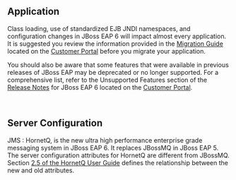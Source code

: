 Application
-----------

Class loading, use of standardized EJB JNDI namespaces, and configuration changes in JBoss EAP 6 will impact almost every application. It is suggested you review the information provided in the [Migration Guide](https://access.redhat.com/site/documentation/en-US/JBoss_Enterprise_Application_Platform/6.2/html-single/Migration_Guide/index.html) located on the [Customer Portal](https://access.redhat.com/site/documentation/JBoss_Enterprise_Application_Platform/) before you migrate your application.  

You should also be aware that some features that were available in previous releases of JBoss EAP may be deprecated or no longer supported. For a comprehensive list, refer to the Unsupported Features section of the [Release Notes](https://access.redhat.com/site/documentation/en-US/JBoss_Enterprise_Application_Platform/6.2/html-single/6.2.0_Release_Notes/index.html#idm86029952) for JBoss EAP 6 located on the [Customer Portal](https://access.redhat.com/site/documentation/JBoss_Enterprise_Application_Platform/).

<br/>

Server Configuration
--------------------

JMS
: HornetQ, is the new ultra high performance enterprise grade messaging system in JBoss EAP 6.  It replaces JBossMQ in JBoss EAP 5.  The server configuration attributes for HornetQ are different from JBossMQ.  Section [2.5 of the HornetQ User Guide](https://access.redhat.com/site/documentation/en-US/JBoss_Enterprise_Application_Platform/5/html-single/HornetQ_User_Guide/index.html#idm56911320) defines the relationship between the new and old attributes.

